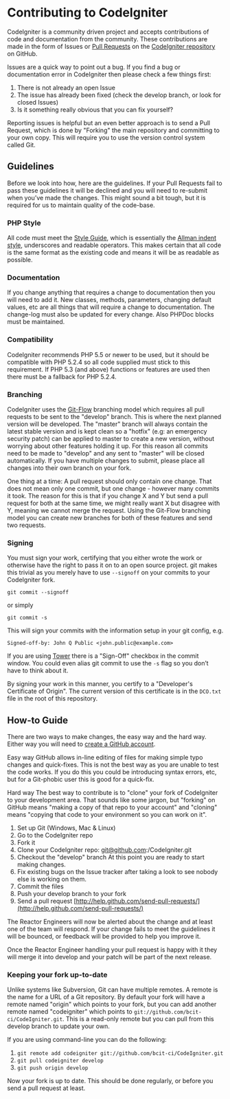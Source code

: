 # Contributing to CodeIgniter


CodeIgniter is a community driven project and accepts contributions of code and documentation from the community. These contributions are made in the form of Issues or [Pull Requests](http://help.github.com/send-pull-requests/) on the [CodeIgniter repository](https://github.com/bcit-ci/CodeIgniter) on GitHub.

Issues are a quick way to point out a bug. If you find a bug or documentation error in CodeIgniter then please check a few things first:

1. There is not already an open Issue
2. The issue has already been fixed (check the develop branch, or look for closed Issues)
3. Is it something really obvious that you can fix yourself?

Reporting issues is helpful but an even better approach is to send a Pull Request, which is done by "Forking" the main repository and committing to your own copy. This will require you to use the version control system called Git.

## Guidelines

Before we look into how, here are the guidelines. If your Pull Requests fail
to pass these guidelines it will be declined and you will need to re-submit
when you’ve made the changes. This might sound a bit tough, but it is required
for us to maintain quality of the code-base.

### PHP Style

All code must meet the [Style Guide](https://codeigniter.com/user_guide/general/styleguide.html), which is
essentially the [Allman indent style](https://en.wikipedia.org/wiki/Indent_style#Allman_style), underscores and readable operators. This makes certain that all code is the same format as the existing code and means it will be as readable as possible.

### Documentation

If you change anything that requires a change to documentation then you will need to add it. New classes, methods, parameters, changing default values, etc are all things that will require a change to documentation. The change-log must also be updated for every change. Also PHPDoc blocks must be maintained.

### Compatibility

CodeIgniter recommends PHP 5.5 or newer to be used, but it should be
compatible with PHP 5.2.4 so all code supplied must stick to this
requirement. If PHP 5.3 (and above) functions or features are used then
there must be a fallback for PHP 5.2.4.

### Branching

CodeIgniter uses the [Git-Flow](http://nvie.com/posts/a-successful-git-branching-model/) branching model which requires all pull requests to be sent to the "develop" branch. This is
where the next planned version will be developed. The "master" branch will always contain the latest stable version and is kept clean so a "hotfix" (e.g: an emergency security patch) can be applied to master to create a new version, without worrying about other features holding it up. For this reason all commits need to be made to "develop" and any sent to "master" will be closed automatically. If you have multiple changes to submit, please place all changes into their own branch on your fork.

One thing at a time: A pull request should only contain one change. That does not mean only one commit, but one change - however many commits it took. The reason for this is that if you change X and Y but send a pull request for both at the same time, we might really want X but disagree with Y, meaning we cannot merge the request. Using the Git-Flow branching model you can create new branches for both of these features and send two requests.

### Signing

You must sign your work, certifying that you either wrote the work or otherwise have the right to pass it on to an open source project. git makes this trivial as you merely have to use `--signoff` on your commits to your CodeIgniter fork.

`git commit --signoff`

or simply

`git commit -s`

This will sign your commits with the information setup in your git config, e.g.

`Signed-off-by: John Q Public <john.public@example.com>`

If you are using [Tower](http://www.git-tower.com/) there is a "Sign-Off" checkbox in the commit window. You could even alias git commit to use the `-s` flag so you don’t have to think about it.

By signing your work in this manner, you certify to a "Developer's Certificate of Origin". The current version of this certificate is in the `DCO.txt` file in the root of this repository.


## How-to Guide

There are two ways to make changes, the easy way and the hard way. Either way you will need to [create a GitHub account](https://github.com/signup/free).

Easy way GitHub allows in-line editing of files for making simple typo changes and quick-fixes. This is not the best way as you are unable to test the code works. If you do this you could be introducing syntax errors, etc, but for a Git-phobic user this is good for a quick-fix.

Hard way The best way to contribute is to "clone" your fork of CodeIgniter to your development area. That sounds like some jargon, but "forking" on GitHub means "making a copy of that repo to your account" and "cloning" means "copying that code to your environment so you can work on it".

1. Set up Git (Windows, Mac & Linux)
2. Go to the CodeIgniter repo
3. Fork it
4. Clone your CodeIgniter repo: git@github.com:<your-name>/CodeIgniter.git
5. Checkout the "develop" branch At this point you are ready to start making changes. 
6. Fix existing bugs on the Issue tracker after taking a look to see nobody else is working on them.
7. Commit the files
8. Push your develop branch to your fork
9. Send a pull request [http://help.github.com/send-pull-requests/](http://help.github.com/send-pull-requests/)

The Reactor Engineers will now be alerted about the change and at least one of the team will respond. If your change fails to meet the guidelines it will be bounced, or feedback will be provided to help you improve it.

Once the Reactor Engineer handling your pull request is happy with it they will merge it into develop and your patch will be part of the next release.

### Keeping your fork up-to-date

Unlike systems like Subversion, Git can have multiple remotes. A remote is the name for a URL of a Git repository. By default your fork will have a remote named "origin" which points to your fork, but you can add another remote named "codeigniter" which points to `git://github.com/bcit-ci/CodeIgniter.git`. This is a read-only remote but you can pull from this develop branch to update your own.

If you are using command-line you can do the following:

1. `git remote add codeigniter git://github.com/bcit-ci/CodeIgniter.git`
2. `git pull codeigniter develop`
3. `git push origin develop`

Now your fork is up to date. This should be done regularly, or before you send a pull request at least.
